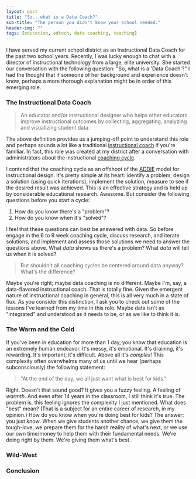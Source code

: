 ```yaml
---
layout: post
title: "So...what is a Data Coach?"
sub-title: "The person you didn't know your school needed."
header-img: ""
tags: [education, edtech, data coaching, teaching]
---
```



I have served my current school district as an Instructional Data Coach for the past two school years. Recently, I was lucky enough to chat with a director of instructional technology from a large, elite university. She started our conversation with the following question: "So, what is a 'Data Coach'?" I had the thought that if someone of her background and experience doesn't know, perhaps a more thorough explanation might be in order of this emerging role. 

### The Instructional Data Coach 

> An educator and/or instructional designer who helps other educators improve instructional outcomes by collecting, aggregating, analyzing and visualizing student data. 

The above definition provides us a jumping-off point to understand this role and perhaps sounds a lot like a traditional [instructional coach](https://www.instructionalcoaching.com/what-do-instructional-coaches-do/) if you're familiar. In fact, this role was created at my district after a conversation with administrators about the instructional [coaching cycle](https://dianesweeney.com/measuring-the-impact-of-coaching-cycles/). 

I contend that the coaching cycle as an offshoot of the [ADDIE](https://www.instructionaldesign.org/models/addie/) model for instructional design. It's pretty simple at its heart: identify a problem, design a solution (using quick iterations), implement the solution, measure to see if the desired result was achieved. This is an effective strategy and is held up by considerable educational research. Awesome. But consider the following questions before you start a cycle: 

1. How do you know there's a "problem"?
2. How do you know when it's "solved"?

I feel that these questions can best be answered with data. So before engage in the 6 to 9 week coaching cycle, discuss research, and iterate solutions, and implement and assess those solutions we need to answer the questions above. What _data_ shows us there's a problem? What _data_ will tell us when it is solved? 
> But shouldn't all coaching cycles be centered around data anyway? What's the difference?

Maybe you're right; maybe data coaching is no different. Maybe I'm, say, a data-flavored instructional coach. That is totally fine. Given the emergent nature of instructional coaching in general, this is all very much in a state of flux. As you consider this distinction, I ask you to check out some of the lessons I've learned from my time in this role. Maybe data isn't as "integrated" and understood as it needs to be, or as we like to think it is. 

### The Warm and the Cold
If you've been in education for more than 1 day, you know that education is an extremely human endeavor. It's messy, it's emotional. It's draining, it's rewarding. It's important, it's difficult. Above all it's _complex_! This complexity often overwhelms many of us until we hear (perhaps subconsciously) the following statement:
> "At the end of the day, we all just want what is best for kids."  

Right. Doesn't that sound good? It gives you a fuzzy feeling. A feeling of _warmth_. And even after 14 years in the classroom, I still think it's true. The problem is, this feeling ignores the complexity I just mentioned. What does "best" mean? (That is a subject for an entire career of research, in my opinion.) How do you know when you're doing best for kids? The answer: you just _know_. When we give students another chance, we give them the tough-love, we prepare them for the harsh reality of what's next, or we use our own time/money to help them with their fundamental needs. We're doing right by them. We're giving them what's best. 

### Wild-West

### Conclusion
